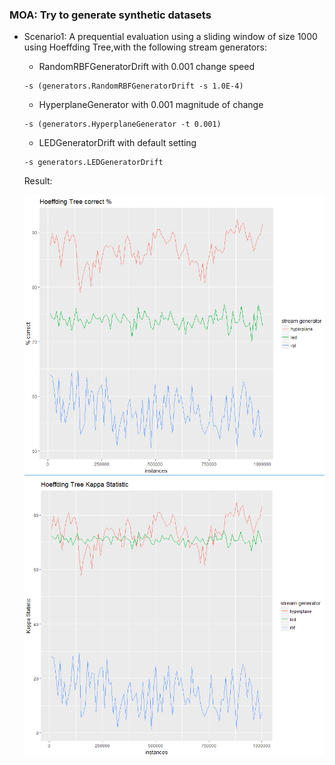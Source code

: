 ### MOA: Try to generate synthetic datasets

*  Scenario1: A prequential evaluation using a sliding window of size 1000 using Hoeffding Tree,with the following stream generators: 
    * RandomRBFGeneratorDrift with 0.001 change speed
    ```
    -s (generators.RandomRBFGeneratorDrift -s 1.0E-4)
    ```
    * HyperplaneGenerator with 0.001 magnitude of change
    ```
    -s (generators.HyperplaneGenerator -t 0.001)
    ```
    * LEDGeneratorDrift with default setting
    ```
    -s generators.LEDGeneratorDrift
    ```
    Result:
    
    ![](/chapter1/ht_correct.PNG)
    ![](/chapter1/ht_kappa.PNG)

    